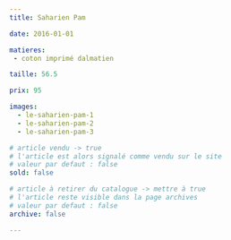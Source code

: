 ```yaml
---
title: Saharien Pam

date: 2016-01-01

matieres:
 - coton imprimé dalmatien

taille: 56.5

prix: 95

images:
  - le-saharien-pam-1
  - le-saharien-pam-2
  - le-saharien-pam-3

# article vendu -> true
# l'article est alors signalé comme vendu sur le site
# valeur par defaut : false
sold: false

# article à retirer du catalogue -> mettre à true
# l'article reste visible dans la page archives
# valeur par defaut : false
archive: false

---
```

